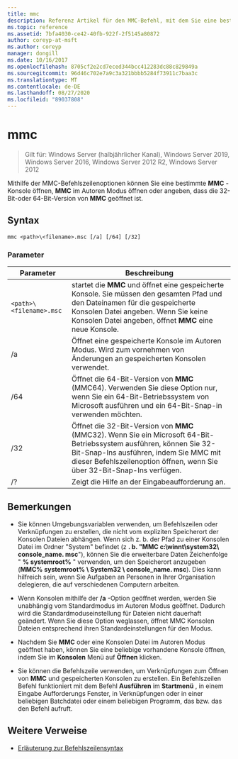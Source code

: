 ```yaml
---
title: mmc
description: Referenz Artikel für den MMC-Befehl, mit dem Sie eine bestimmte MMC-Konsole öffnen, MMC im Autoren Modus öffnen oder angeben können, um die 32-Bit-oder 64-Bit-Version von MMC zu öffnen.
ms.topic: reference
ms.assetid: 7bfa4030-ce42-40fb-922f-2f5145a80872
author: coreyp-at-msft
ms.author: coreyp
manager: dongill
ms.date: 10/16/2017
ms.openlocfilehash: 8705cf2e2cd7eced344bcc412283dc88c829849a
ms.sourcegitcommit: 96d46c702e7a9c3a321bbbb5284f73911c7baa3c
ms.translationtype: MT
ms.contentlocale: de-DE
ms.lasthandoff: 08/27/2020
ms.locfileid: "89037808"
---
```

# <a name="mmc"></a>mmc

> Gilt für: Windows Server (halbjährlicher Kanal), Windows Server 2019, Windows Server 2016, Windows Server 2012 R2, Windows Server 2012

Mithilfe der MMC-Befehlszeilenoptionen können Sie eine bestimmte **MMC** -Konsole öffnen, **MMC** im Autoren Modus öffnen oder angeben, dass die 32-Bit-oder 64-Bit-Version von **MMC** geöffnet ist.

## <a name="syntax"></a>Syntax

```
mmc <path>\<filename>.msc [/a] [/64] [/32]
```

### <a name="parameters"></a>Parameter

| Parameter | Beschreibung |
| --------- | ----------- |
| `<path>\<filename>.msc` | startet die **MMC** und öffnet eine gespeicherte Konsole. Sie müssen den gesamten Pfad und den Dateinamen für die gespeicherte Konsolen Datei angeben. Wenn Sie keine Konsolen Datei angeben, öffnet **MMC** eine neue Konsole. |
| /a | Öffnet eine gespeicherte Konsole im Autoren Modus.  Wird zum vornehmen von Änderungen an gespeicherten Konsolen verwendet. |
| /64 | Öffnet die 64-Bit-Version von **MMC** (MMC64). Verwenden Sie diese Option nur, wenn Sie ein 64-Bit-Betriebssystem von Microsoft ausführen und ein 64-Bit-Snap-in verwenden möchten. |
| /32 | Öffnet die 32-Bit-Version von **MMC** (MMC32). Wenn Sie ein Microsoft 64-Bit-Betriebssystem ausführen, können Sie 32-Bit-Snap-Ins ausführen, indem Sie MMC mit dieser Befehlszeilenoption öffnen, wenn Sie über 32-Bit-Snap-Ins verfügen. |
| /? | Zeigt die Hilfe an der Eingabeaufforderung an. |

## <a name="remarks"></a>Bemerkungen

- Sie können Umgebungsvariablen verwenden, um Befehlszeilen oder Verknüpfungen zu erstellen, die nicht vom expliziten Speicherort der Konsolen Dateien abhängen. Wenn sich z. b. der Pfad zu einer Konsolen Datei im Ordner "System" befindet (z **. b. "MMC c:\winnt\system32\ console_name. msc**"), können Sie die erweiterbare Daten Zeichenfolge " **% systemroot%** " verwenden, um den Speicherort anzugeben (**MMC% systemroot% \ System32 \ console_name. msc**). Dies kann hilfreich sein, wenn Sie Aufgaben an Personen in Ihrer Organisation delegieren, die auf verschiedenen Computern arbeiten.

- Wenn Konsolen mithilfe der **/a** -Option geöffnet werden, werden Sie unabhängig vom Standardmodus im Autoren Modus geöffnet. Dadurch wird die Standardmoduseinstellung für Dateien nicht dauerhaft geändert. Wenn Sie diese Option weglassen, öffnet MMC Konsolen Dateien entsprechend ihren Standardeinstellungen für den Modus.

- Nachdem Sie **MMC** oder eine Konsolen Datei im Autoren Modus geöffnet haben, können Sie eine beliebige vorhandene Konsole öffnen, indem Sie im **Konsolen** Menü auf **Öffnen** klicken.

- Sie können die Befehlszeile verwenden, um Verknüpfungen zum Öffnen von **MMC** und gespeicherten Konsolen zu erstellen. Ein Befehlszeilen Befehl funktioniert mit dem Befehl **Ausführen** im **Startmenü** , in einem Eingabe Aufforderungs Fenster, in Verknüpfungen oder in einer beliebigen Batchdatei oder einem beliebigen Programm, das bzw. das den Befehl aufruft.

## <a name="additional-references"></a>Weitere Verweise

- [Erläuterung zur Befehlszeilensyntax](command-line-syntax-key.md)
